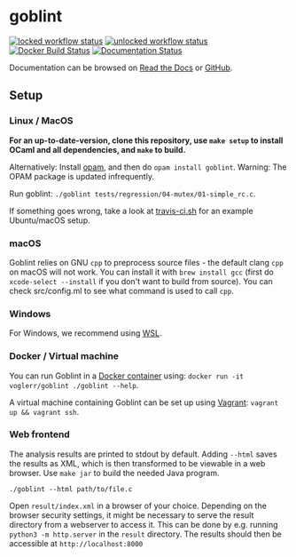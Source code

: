 # goblint
[![locked workflow status](https://github.com/goblint/analyzer/actions/workflows/locked.yml/badge.svg)](https://github.com/goblint/analyzer/actions/workflows/locked.yml)
[![unlocked workflow status](https://github.com/goblint/analyzer/actions/workflows/unlocked.yml/badge.svg)](https://github.com/goblint/analyzer/actions/workflows/unlocked.yml)
[![Docker Build Status](https://img.shields.io/docker/cloud/build/voglerr/goblint)](https://hub.docker.com/r/voglerr/goblint)
[![Documentation Status](https://readthedocs.org/projects/goblint/badge/?version=latest)](https://goblint.readthedocs.io/en/latest/?badge=latest)

Documentation can be browsed on [Read the Docs](https://goblint.readthedocs.io/en/latest/) or [GitHub](./docs/).

## Setup
### Linux / MacOS
**For an up-to-date-version, clone this repository, use `make setup` to install OCaml and all dependencies, and `make` to build.**

Alternatively: Install [opam](http://opam.ocaml.org/doc/Install.html), and then do `opam install goblint`. Warning: The OPAM package is updated infrequently.

Run goblint: `./goblint tests/regression/04-mutex/01-simple_rc.c`.

If something goes wrong, take a look at [travis-ci.sh](scripts/travis-ci.sh) for an example Ubuntu/macOS setup.

### macOS
Goblint relies on GNU `cpp` to preprocess source files - the default clang `cpp` on macOS will not work.
You can install it with `brew install gcc` (first do `xcode-select --install` if you don't want to build from source). You can check src/config.ml to see what command is used to call `cpp`.

### Windows
For Windows, we recommend using [WSL](https://docs.microsoft.com/de-de/windows/wsl/install-win10).

### Docker / Virtual machine
You can run Goblint in a [Docker container](https://hub.docker.com/r/voglerr/goblint/) using: `docker run -it voglerr/goblint ./goblint --help`.

A virtual machine containing Goblint can be set up using [Vagrant](http://www.vagrantup.com/): `vagrant up && vagrant ssh`.

### Web frontend
The analysis results are printed to stdout by default.
Adding `--html` saves the results as XML, which is then transformed to be viewable in a web browser.
Use `make jar` to build the needed Java program.

    ./goblint --html path/to/file.c

Open `result/index.xml` in a browser of your choice.
Depending on the browser security settings, it might be necessary to serve the result directory from a webserver to access it.
This can be done by e.g. running `python3 -m http.server` in the `result` directory. The results should then be accessible at `http://localhost:8000`

<!-- ### Web frontend -->
<!-- Use `make npm` to setup the web frontend and start serving on <http://localhost:3000>. -->
<!-- See its [README](https://github.com/vogler/goblint-webapp) for details. -->

